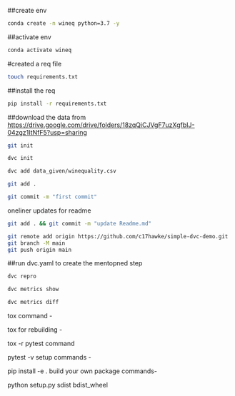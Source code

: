 ##create env
```bash
conda create -n wineq python=3.7 -y
```
##activate env
```bash
conda activate wineq
```
#created a req file
```bash
touch requirements.txt
```
##install the req
```bash
pip install -r requirements.txt
```
##download the data from
https://drive.google.com/drive/folders/18zqQiCJVgF7uzXgfbIJ-04zgz1ItNfF5?usp=sharing
```bash
git init
```
```bash
dvc init 
```
```bash
dvc add data_given/winequality.csv
```
```bash
git add .
```
```bash
git commit -m "first commit"
```
oneliner updates for readme
```bash
git add . && git commit -m "update Readme.md"
```
```bash
git remote add origin https://github.com/c17hawke/simple-dvc-demo.git
git branch -M main
git push origin main
```

##run dvc.yaml to create the mentopned step
```bash
dvc repro
```
```bash
dvc metrics show
```
```bash
dvc metrics diff
```
tox command -

tox
for rebuilding -

tox -r 
pytest command

pytest -v
setup commands -

pip install -e . 
build your own package commands-

python setup.py sdist bdist_wheel